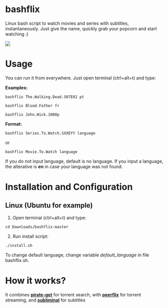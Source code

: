 # bashflix

Linux bash script to watch movies and series with subtitles, instantaneously.
Just give the name, quickly grab your popcorn and start watching :) 

![](http://i.imgur.com/FX4bt1B.gif)

# Usage
You can run it from everywhere. Just open terminal (ctrl+alt+t) and type:

**Examples:** 
```
bashflix The.Walking.Dead.S07E02 pt
```
```
bashflix Blood.Father fr
```
```
bashflix John.Wick.1080p
```
**Format:** 
```
bashflix Series.To.Watch.SXXEYY language
```
or
```
bashflix Movie.To.Watch language
``` 

If you do not input language, default is no language.
If you input a language, the alterative is **en** in case your language was not found.

# Installation and Configuration

## Linux (Ubuntu for example)

1. Open terminal (ctrl+alt+t) and type: 
  
  ``` 
  cd Downloads/bashflix-master
  ``` 

2. Run install script:
  
  ```
  ./install.sh
  ```
  
To change default language, change variable *default_language* in file bashflix.sh.

# How it works?

It combines [**pirate-get**](https://github.com/vikstrous/pirate-get) for torrent search, with [**peerflix**](https://github.com/mafintosh/peerflix) for torrent streaming, and [**subliminal**](https://github.com/Diaoul/subliminal) for subtitles
